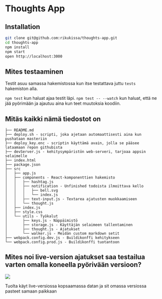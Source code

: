 # Thoughts App

## Installation

```bash
git clone git@github.com:rikukissa/thoughts-app.git
cd thoughts-app
npm install
npm start
open http://localhost:3000
```

## Mites testaaminen

Testit asuu samassa hakemistossa kun itse testattava juttu `tests` hakemiston alla.

`npm test` kun haluat ajaa testit läpi. `npm test -- --watch` kun haluat, että ne jää pyörimään ja ajautuu aina kun teet muutoksia koodiin.


## Mitäs kaikki nämä tiedostot on

```
├── README.md
├── deploy.sh - scripti, joka ajetaan automaattisesti aina kun pushataan masteriin
├── deploy_key.enc - scriptin käyttämä avain, jolla se pääsee lataamaan repon githubista
├── devServer.js - kehitysympäristön web-serveri, tarjoaa appsin selaimelle
├── index.html
├── package.json
├── src
│   ├── app.js
│   ├── components - React-komponenttien hakemisto
│   │   ├── hashtag.js
│   │   ├── notification - Unfinished todoista ilmoittava kello
│   │   │   ├── bell.svg
│   │   │   └── index.js
│   │   ├── text-input.js - Textarea ajatusten muokkaamiseen
│   │   └── thought.js
│   ├── index.js
│   ├── style.css
│   └── utils - Työkalut
│       ├── keys.js - Näppäimistö
│       ├── storage.js - Käyttäjän selaimeen tallentaminen
│       ├── thought.js - Ajatukset
│       └── walker.js - Meidän custom markdown setit
├── webpack.config.dev.js - Buildikonffi kehitykseen
└── webpack.config.prod.js - Buildikonffi tuotantoon

```

## Mites noi live-version ajatukset saa testailua varten omalla koneella pyörivään versioon?

![](https://i.imgur.com/vUgMONX.png)

Tuolta käyt live-versiossa kopsaamassa datan ja sit omassa versiossa pasteet samaan paikkaan
